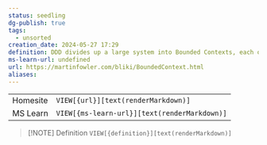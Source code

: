```yaml
---
status: seedling
dg-publish: true
tags:
  - unsorted
creation_date: 2024-05-27 17:29
definition: DDD divides up a large system into Bounded Contexts, each of which can have a unified model
ms-learn-url: undefined
url: https://martinfowler.com/bliki/BoundedContext.html
aliases:
---
```


|          |                                              |
| -------- | -------------------------------------------- |
| Homesite | `VIEW[{url}][text(renderMarkdown)]`          |
| MS Learn | `VIEW[{ms-learn-url}][text(renderMarkdown)]` |

> [!NOTE] Definition
> `VIEW[{definition}][text(renderMarkdown)]`


